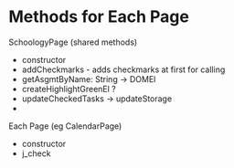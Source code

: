 # Methods for Each Page
SchoologyPage (shared methods)
* constructor
* addCheckmarks - adds checkmarks at first for calling
* getAsgmtByName: String -> DOMEl
* createHighlightGreenEl ?
* updateCheckedTasks -> updateStorage
* 

Each Page (eg CalendarPage)
* constructor
* j_check

